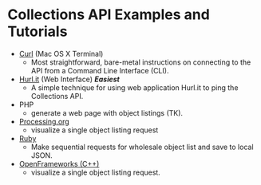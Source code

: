 # Collections API Examples and Tutorials
- <a href="curl_guggenheim/curl.md">Curl</a> (Mac OS X Terminal)
  - Most straightforward, bare-metal instructions on connecting to the API from a Command Line Interface (CLI).
- <a href="web_guggenheim/web.md">Hurl.it</a> (Web Interface) ***Easiest***
  - A simple technique for using web application Hurl.it to ping the Collections API.
- PHP
  - generate a web page with object listings (TK).
- <a href="processing_guggenheim/">Processing.org</a>
  - visualize a single object listing request
- <a href="ruby_guggenheim/guggenheim.rb">Ruby</a>
  - Make sequential requests for wholesale object list and save to local JSON.
- <a href="of_guggenheim/README.md">OpenFrameworks (C++)</a>
  - visualize a single object listing request. 

